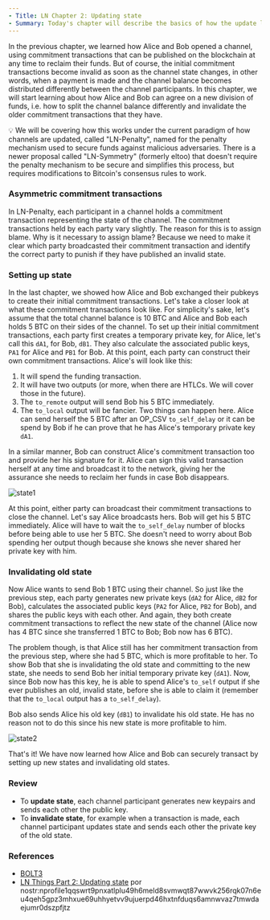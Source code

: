 ```yaml
---
- Title: LN Chapter 2: Updating state
- Summary: Today's chapter will describe the basics of how the update layer works under LN-Penalty, covering commitment transactions in more detail and serving as a set up for more detailed picture for how HTLCs fit into the picture in future chapters.
---
```


In the previous chapter, we learned how Alice and Bob opened a channel, using commitment transactions that can be published on the blockchain at any time to reclaim their funds. But of course, the initial commitment transactions become invalid as soon as the channel state changes, in other words, when a payment is made and the channel balance becomes distributed differently between the channel participants. In this chapter, we will start learning about how Alice and Bob can agree on a new division of funds, i.e. how to split the channel balance differently and invalidate the older commitment transactions that they have. 

💡 We will be covering how this works under the current paradigm of how channels are updated, called "LN-Penalty", named for the penalty mechanism used to secure funds against malicious adversaries. There is a newer proposal called "LN-Symmetry" (formerly eltoo) that doesn't require the penalty mechanism to be secure and simplifies this process, but requires modifications to Bitcoin's consensus rules to work.


### Asymmetric commitment transactions

In LN-Penalty, each participant in a channel holds a commitment transaction representing the state of the channel. The commitment transactions held by each party vary slightly. The reason for this is to assign blame. Why is it necessary  to assign blame? Because we need to make it clear which party broadcasted their commitment transaction and identify the correct party to punish if they have published an invalid state. 

### Setting up state

In the last chapter, we showed how Alice and Bob exchanged their pubkeys to create their initial commitment transactions. Let's take a closer look at what these commitment transactions look like. For simplicity's sake, let's assume that the total channel balance is 10 BTC and Alice and Bob each holds 5 BTC on their sides of the channel. To set up their initial commitment transactions, each party first creates a temporary private key, for Alice, let's call this `dA1`, for Bob, `dB1`. They also calculate the associated public keys, `PA1` for Alice and `PB1` for Bob. At this point, each party can construct their own commitment transactions. Alice's will look like this:

1. It will spend the funding transaction. 
2. It will have two outputs (or more, when there are HTLCs. We will cover those in the future).
3. The `to_remote` output will send Bob his 5 BTC immediately.
4. The `to_local` output will be fancier. Two things can happen here. Alice can send herself the 5 BTC after an OP_CSV `to_self_delay` or it can be spend by Bob if he can prove that he has Alice's temporary private key `dA1`. 

In a similar manner, Bob can construct Alice's commitment transaction too and provide her his signature for it. Alice can sign this valid transaction herself at any time and broadcast it to the network, giving her the assurance she needs to reclaim her funds in case Bob disappears. 

![state1]()

At this point, either party can broadcast their commitment transactions to close the channel. Let's say Alice broadcasts hers. Bob will get his 5 BTC immediately. Alice will have to wait the `to_self_delay` number of blocks before being able to use her 5 BTC. She doesn't need to worry about Bob spending her output though because she knows she never shared her private key with him.

### Invalidating old state

Now Alice wants to send Bob 1 BTC using their channel. So just like the previous step, each party generates new private keys (`dA2` for Alice, `dB2` for Bob), calculates the associated public keys (`PA2` for Alice, `PB2` for Bob), and shares the public keys with each other. And again, they both create commitment transactions to reflect the new state of the channel (Alice now has 4 BTC since she transferred 1 BTC to Bob; Bob now has 6 BTC). 

The problem though, is that Alice still has her commitment transaction from the previous step, where she had 5 BTC, which is more profitable to her. To show Bob that she is invalidating the old state and committing to the new state, she needs to send Bob her initial temporary private key (`dA1`). Now, since Bob now has this key, he is able to spend Alice's `to_self` output if she ever publishes an old, invalid state, before she is able to claim it (remember that the `to_local` output has a `to_self_delay`). 

Bob also sends Alice his old key (`dB1`) to invalidate his old state. He has no reason not to do this since his new state is more profitable to him. 

![state2]()

That's it! We have now learned how Alice and Bob can securely transact by setting up new states and invalidating old states.

### Review

- To **update state**, each channel participant generates new keypairs and sends each other the public key. 
- To **invalidate state**, for example when a transaction is made, each channel participant updates state and sends each other the private key of the old state. 

### References

- [BOLT3](https://github.com/lightning/bolts/blob/master/03-transactions.md)
- [LN Things Part 2: Updating state](https://ellemouton.com/posts/updating-state/) por nostr:nprofile1qqswrt9pnxatlplu49h6meld8svmwqt87wwvk256rqk07n6eu4qeh5gpz3mhxue69uhhyetvv9ujuerpd46hxtnfduqs6amnwvaz7tmwdaejumr0dszpfjtz
